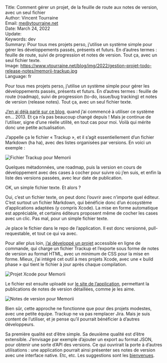 Title:     Comment gérer un projet, de la feuille de route aux notes de version, avec un seul fichier  
Author:    Vincent Tourraine  
Email:     me@vtourraine.net  
Date:      March 24, 2022  
Update:    
Keywords:  dev  
Summary:   Pour tous mes projets perso, j’utilise un système simple pour gérer les développements passés, présents et futurs. En d’autres termes : feuille de route, suivi de progression et notes de version. Tout ça, avec un seul fichier texte.  
Image:     https://www.vtourraine.net/blog/img/2022/gestion-projet-todo-release-notes/memorii-trackup.jpg  
Language:  fr  


Pour tous mes projets perso, j’utilise un système simple pour gérer les développements passés, présents et futurs. En d’autres termes : feuille de route (roadmap), suivi de progression (to-do, issue/bug tracking) et notes de version (release notes). Tout ça, avec un seul fichier texte.

[J’en ai déjà parlé sur ce blog](https://www.vtourraine.net/blog/2013/markdown-trackup-format), quand j’ai commencé à utiliser ce système en… 2013. Et ça n’a pas beaucoup changé depuis ! Mais je continue de l’utiliser, signe d’une réelle utilité, en tout cas pour moi. Voilà qui mérite donc une petite actualisation.

J’appelle ça le fichier « Trackup », et il s’agit essentiellement d’un fichier Markdown (ha ha), avec des listes organisées par versions. En voici un exemple :

![Fichier Trackup pour Memorii](/blog/img/2022/gestion-projet-todo-release-notes/memorii-trackup.jpg)

Quelques métadonnées, une roadmap, puis la version en cours de développement avec des cases à cocher pour suivre où j’en suis, et enfin la liste des versions passées, avec leur date de publication.

OK, un simple fichier texte. Et alors ?

Oui, c’est un fichier texte, on peut donc l’ouvrir avec n’importe quel éditeur. C’est surtout un fichier Markdown, qui bénéficie donc d’un écosystème d’applications adaptées (y compris Xcode). La mise en forme automatique est appréciable, et certains éditeurs proposent même de cocher les cases avec un clic. Pas mal, pour un simple fichier texte.

Je place le fichier dans le repo de l’application. Il est donc versionné, pull-requestable, et tout ce qui va avec.

Pour aller plus loin, [j’ai développé un projet](https://github.com/vtourraine/trackup) accessible en ligne de commande, qui charge un fichier Trackup et l’exporte sous forme de notes de version au format HTML, avec un minimum de CSS pour la mise en forme. Mieux, j’ai intégré cet outil à mes projets Xcode, avec une « build phase » qui tient le fichier à jour après chaque compilation.

![Projet Xcode pour Memorii](/blog/img/2022/gestion-projet-todo-release-notes/memorii-build-phases.jpg)

Le fichier est ensuite uploadé sur [le site de l’application](https://www.studioamanga.com/memorii/releasenotes), permettant la publications de notes de version détaillées, comme je les aime.

![Notes de version pour Memorii](/blog/img/2022/gestion-projet-todo-release-notes/memorii-release-notes.jpg)

Bien sûr, cette approche ne fonctionne que pour des projets modestes, avec une petite équipe. Trackup ne va pas remplacer Jira. Mais je suis content de l’utiliser, et je pense qu’il pourrait bénéficier à d’autres développeurs.

Sa première qualité est d’être simple. Sa deuxième qualité est d’être extensible. J’envisage par exemple d’ajouter un export au format JSON, pour obtenir une sorte d’API des versions. Ce qui ouvrirait la porte à d’autres utilisations : une application pourrait ainsi présenter ses notes de version avec une interface native. Etc, etc. Les suggestions sont les [bienvenues](https://github.com/vtourraine/trackup/pulls).
